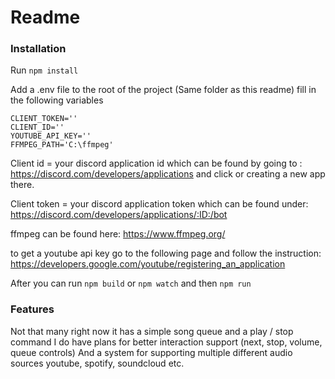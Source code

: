 # Readme


### Installation

Run ```npm install```

Add a .env file to the root of the project (Same folder as this readme) fill in the following variables
```
CLIENT_TOKEN=''
CLIENT_ID=''
YOUTUBE_API_KEY=''
FFMPEG_PATH='C:\ffmpeg'
```
Client id = your discord application id which can be found by going to : https://discord.com/developers/applications and click or creating a new app there.

Client token = your discord application token which can be found under: https://discord.com/developers/applications/:ID:/bot

ffmpeg can be found here: https://www.ffmpeg.org/

to get a youtube api key go to the following page and follow the instruction: https://developers.google.com/youtube/registering_an_application

After you can run ```npm build``` or ```npm watch``` and then ```npm run```


### Features
Not that many right now it has a simple song queue and a play / stop command
I do have plans for better interaction support (next, stop, volume, queue controls)
And a system for supporting multiple different audio sources youtube, spotify, soundcloud etc.